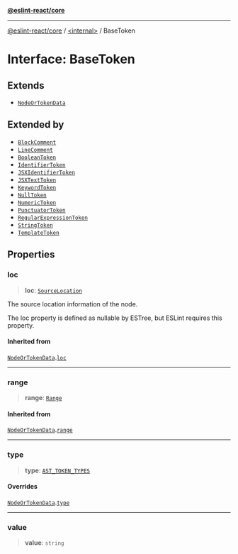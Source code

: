 [**@eslint-react/core**](../../README.md)

***

[@eslint-react/core](../../README.md) / [\<internal\>](../README.md) / BaseToken

# Interface: BaseToken

## Extends

- [`NodeOrTokenData`](NodeOrTokenData.md)

## Extended by

- [`BlockComment`](BlockComment.md)
- [`LineComment`](LineComment.md)
- [`BooleanToken`](BooleanToken.md)
- [`IdentifierToken`](IdentifierToken.md)
- [`JSXIdentifierToken`](JSXIdentifierToken.md)
- [`JSXTextToken`](JSXTextToken.md)
- [`KeywordToken`](KeywordToken.md)
- [`NullToken`](NullToken.md)
- [`NumericToken`](NumericToken.md)
- [`PunctuatorToken`](PunctuatorToken.md)
- [`RegularExpressionToken`](RegularExpressionToken.md)
- [`StringToken`](StringToken.md)
- [`TemplateToken`](TemplateToken.md)

## Properties

### loc

> **loc**: [`SourceLocation`](SourceLocation.md)

The source location information of the node.

The loc property is defined as nullable by ESTree, but ESLint requires this property.

#### Inherited from

[`NodeOrTokenData`](NodeOrTokenData.md).[`loc`](NodeOrTokenData.md#loc)

***

### range

> **range**: [`Range`](../type-aliases/Range.md)

#### Inherited from

[`NodeOrTokenData`](NodeOrTokenData.md).[`range`](NodeOrTokenData.md#range)

***

### type

> **type**: [`AST_TOKEN_TYPES`](../enumerations/AST_TOKEN_TYPES.md)

#### Overrides

[`NodeOrTokenData`](NodeOrTokenData.md).[`type`](NodeOrTokenData.md#type)

***

### value

> **value**: `string`
